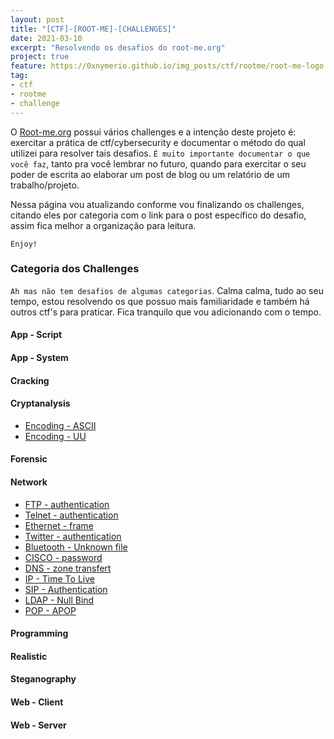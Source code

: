 ```yaml
---
layout: post
title: "[CTF]-[ROOT-ME]-[CHALLENGES]"
date: 2021-03-10
excerpt: "Resolvendo os desafios do root-me.org"
project: true
feature: https://0xnymerio.github.io/img_posts/ctf/rootme/root-me-logo.png
tag:
- ctf
- rootme
- challenge
---
```


O [Root-me.org](https://www.root-me.org/en) possui vários challenges e a intenção deste projeto é: exercitar a prática de ctf/cybersecurity e documentar o método do qual utilizei para resolver tais desafios. `É muito importante documentar o que você faz`, tanto pra você lembrar no futuro, quando para exercitar o seu poder de escrita ao elaborar um post de blog ou um relatório de um trabalho/projeto.

Nessa página vou atualizando conforme vou finalizando os challenges, citando eles por categoria com o link para o post específico do desafio, assim fica melhor a organização para leitura.

`Enjoy!`

### Categoria dos Challenges

`Ah mas não tem desafios de algumas categorias`. Calma calma, tudo ao seu tempo, estou resolvendo os que possuo mais familiaridade e também há outros ctf's para praticar. Fica tranquilo que vou adicionando com o tempo.

#### App - Script
#### App - System
#### Cracking
#### Cryptanalysis
- [Encoding - ASCII](https://0xnymerio.github.io/ctf-rootme-cryptanalysis-encoding_ascii)
- [Encoding - UU](https://0xnymerio.github.io/ctf-rootme-cryptanalysis-encoding_uu)

#### Forensic
#### Network
- [FTP - authentication](https://0xnymerio.github.io/ctf-rootme-network-ftp_authentication)
- [Telnet - authentication](https://0xnymerio.github.io/ctf-rootme-network-telnet_authentication)
- [Ethernet - frame](https://0xnymerio.github.io/ctf-rootme-network-ethernet_frame)
- [Twitter - authentication](https://0xnymerio.github.io/ctf-rootme-network-twitter_authentication)
- [Bluetooth - Unknown file](https://0xnymerio.github.io/ctf-rootme-network-bluetooth_unknow_file)
- [CISCO - password](https://0xnymerio.github.io/ctf-rootme-network-cisco_password)
- [DNS - zone transfert](https://0xnymerio.github.io/ctf-rootme-network-dns_zone_transfer)
- [IP - Time To Live](https://0xnymerio.github.io/ctf-rootme-network-ip_to_live)
- [SIP - Authentication](https://0xnymerio.github.io/ctf-rootme-network-sip_authentication)
- [LDAP - Null Bind](https://0xnymerio.github.io/ctf-rootme-network-ldap_null_bind)
- [POP - APOP](https://0xnymerio.github.io/ctf-rootme-network-pop_apop)
  
#### Programming
#### Realistic
#### Steganography
#### Web - Client
#### Web - Server
